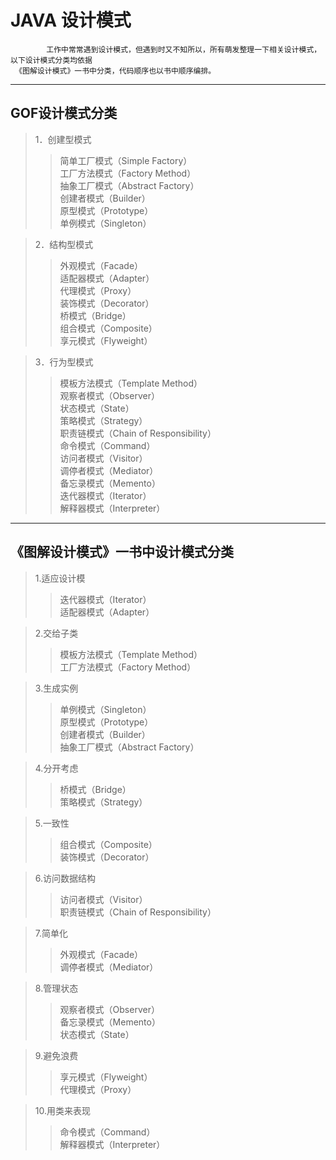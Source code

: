 # JAVA 设计模式
            工作中常常遇到设计模式，但遇到时又不知所以，所有萌发整理一下相关设计模式，以下设计模式分类均依据  
     《图解设计模式》一书中分类，代码顺序也以书中顺序编排。 
---------------------------------------------------------------------------------------------------------------------
## GOF设计模式分类  
> 1．创建型模式  
>> 简单工厂模式（Simple Factory）  
>> 工厂方法模式（Factory Method）  
>> 抽象工厂模式（Abstract Factory）  
>> 创建者模式（Builder）  
>> 原型模式（Prototype）  
>> 单例模式（Singleton）  
  
> 2．结构型模式  
>> 外观模式（Facade）  
>> 适配器模式（Adapter）  
>> 代理模式（Proxy）  
>> 装饰模式（Decorator）  
>> 桥模式（Bridge）  
>> 组合模式（Composite）  
>> 享元模式（Flyweight）  

> 3．行为型模式  
>> 模板方法模式（Template Method）  
>> 观察者模式（Observer）  
>> 状态模式（State）  
>> 策略模式（Strategy）  
>> 职责链模式（Chain of Responsibility）  
>> 命令模式（Command）  
>> 访问者模式（Visitor）  
>> 调停者模式（Mediator）  
>> 备忘录模式（Memento）  
>> 迭代器模式（Iterator）  
>> 解释器模式（Interpreter）  

---------------------------------------------------------------------------------------------------------------------

## 《图解设计模式》一书中设计模式分类    
> 1.适应设计模  
>> 迭代器模式（Iterator）  
>> 适配器模式（Adapter）

> 2.交给子类  
>> 模板方法模式（Template Method）  
>> 工厂方法模式（Factory Method）

> 3.生成实例  
>> 单例模式（Singleton）  
>> 原型模式（Prototype）  
>> 创建者模式（Builder）  
>> 抽象工厂模式（Abstract Factory）  

> 4.分开考虑  
>> 桥模式（Bridge）  
>> 策略模式（Strategy）  

> 5.一致性  
>> 组合模式（Composite）  
>> 装饰模式（Decorator）  

> 6.访问数据结构  
>> 访问者模式（Visitor）  
>> 职责链模式（Chain of Responsibility）  

> 7.简单化  
>> 外观模式（Facade）  
>> 调停者模式（Mediator）  

> 8.管理状态  
>> 观察者模式（Observer）  
>> 备忘录模式（Memento）  
>> 状态模式（State）  

> 9.避免浪费  
>> 享元模式（Flyweight）  
>> 代理模式（Proxy）  

> 10.用类来表现  
>> 命令模式（Command）  
>> 解释器模式（Interpreter）  